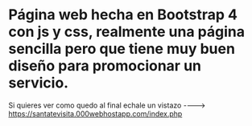 # Página web hecha en Bootstrap 4 con js y css, realmente una página sencilla pero que tiene muy buen diseño para promocionar un servicio.

Si quieres ver como quedo al final echale un vistazo ----> https://santatevisita.000webhostapp.com/index.php
